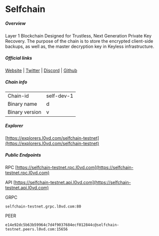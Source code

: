 # Selfchain


##### Overview
Layer 1 Blockchain Designed for Trustless, Next Generation Private Key Recovery. The purpose of the chain is to store the encrypted client-side backups, as well as, the master decryption key in Keyless infrastructure.


##### Official links
[Website](https://selfchain.xyz/) | [Twitter](https://twitter.com/selfchainxyz) | [Discord](https://discord.gg/selfchainxyz) | [Github]()

##### Chain info

|  |  |
| ------ | ------ |
| Chain-id | self-dev-1 |
| Binary name | d |
| Binary version | v |

##### Explorer
[https://explorers.l0vd.com/selfchain-testnet](https://explorers.l0vd.com/selfchain-testnet)

##### Public Endpoints
RPC
[https://selfchain-testnet.rpc.l0vd.com](https://selfchain-testnet.rpc.l0vd.com)

API
[https://selfchain-testnet.api.l0vd.com](https://selfchain-testnet.api.l0vd.com)

GRPC
```
selfchain-testnet.grpc.l0vd.com:80
```

PEER
```
e14e92dc5b63b59964c7d4f9037684ecf012844c@selfchain-testnet.peers.l0vd.com:15656
```